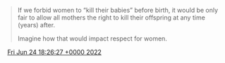 > If we forbid women to “kill their babies” before birth, it would be only fair to allow all mothers the right to kill their offspring at any time \(years\) after\.   
>   
> Imagine how that would impact respect for women\.

<img src="../../media/tweet.ico" width="12" /> [Fri Jun 24 18:26:27 +0000 2022](https://twitter.com/DromerDenker/status/1540400981342420993)